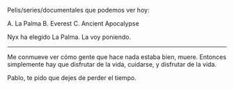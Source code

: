 Pelis/series/documentales que podemos ver hoy:

A. La Palma
B. Everest
C. Ancient Apocalypse

Nyx ha elegido La Palma. La voy poniendo.

---

Me conmueve ver cómo gente que hace nada estaba bien, muere. Entonces simplemente hay que disfrutar de la vida, cuidarse, y disfrutar de la vida.

Pablo, te pido que dejes de perder el tiempo.